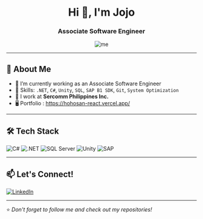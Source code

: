 <h1 align="center">Hi 👋, I'm Jojo</h1>
<h3 align="center">Associate Software Engineer</h3>

<p align="center">
  <img src="https://komarev.com/ghpvc/?username=jojoberberjavier&label=Profile%20views&color=0e75b6&style=flat" alt="me" />
</p>

---

## 🚀 About Me

- 🔭 I’m currently working as an Associate Software Engineer
- 🧠 Skills: `.NET`, `C#`, `Unity`, `SQL`, `SAP B1 SDK`, `Git`, `System Optimization`
- 💼 I work at **Sercomm Philippines Inc.**
- 🖥️ Portfolio : https://hohosan-react.vercel.app/

---

## 🛠️ Tech Stack

![C#](https://img.shields.io/badge/-C%23-239120?style=for-the-badge&logo=c-sharp&logoColor=white)
![.NET](https://img.shields.io/badge/-.NET-512BD4?style=for-the-badge&logo=dotnet&logoColor=white)
![SQL Server](https://img.shields.io/badge/-SQL%20Server-CC2927?style=for-the-badge&logo=microsoft-sql-server&logoColor=white)
![Unity](https://img.shields.io/badge/-Unity-000000?style=for-the-badge&logo=unity&logoColor=white)
![SAP](https://img.shields.io/badge/-SAP-0FAAFF?style=for-the-badge&logo=sap&logoColor=white)

---


## 📫 Let's Connect!

<p align="left">
  <a href="https://www.linkedin.com/in/jojojavier/" target="_blank"><img alt="LinkedIn" src="https://img.shields.io/badge/-LinkedIn-blue?style=for-the-badge&logo=linkedin&logoColor=white"/></a>
</p>

---

⭐️ *Don't forget to follow me and check out my repositories!*
